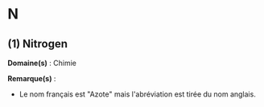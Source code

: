 # N

## (1) Nitrogen

**Domaine(s)** : Chimie

**Remarque(s)** :

+ Le nom français est "Azote" mais l'abréviation est tirée du nom anglais.
